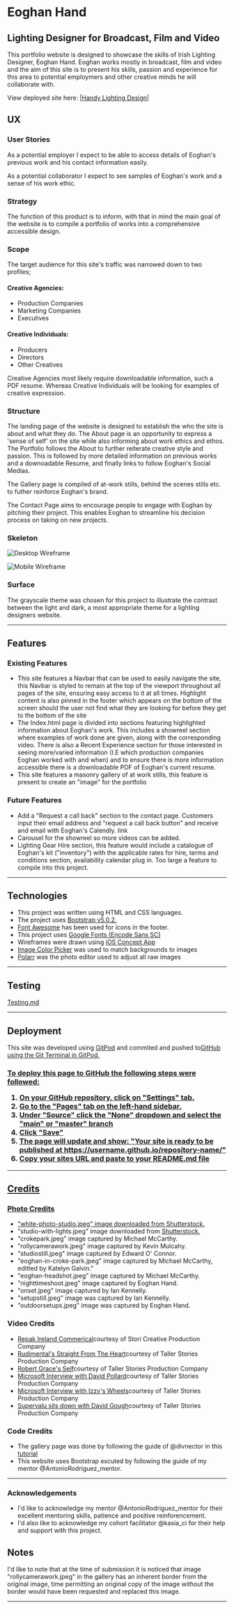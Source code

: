 <h1>Eoghan Hand</h1>
<h2>Lighting Designer for Broadcast, Film and Video</h2>
<p>This portfolio website is designed to showcase the skills of Irish Lighting Designer, Eoghan Hand. Eoghan works mostly in broadcast, film and video and the aim of this site is to present his skills, passion and experience for this area to potential employmers and other creative minds he will collaborate with.

View deployed site here: |[Handy Lighting Design](https://katelyn234.github.io/HandyLighting-Design/)|
</p>

<h2>UX</h2>
<h3>User Stories</h3>
<p>As a potential employer I expect to be able to access details of Eoghan's previous work and his contact information easily. </p>

<p>As a potential collaborator I expect to see samples of Eoghan's work and a sense of his work ethic.</p>

<h3>Strategy</h3>
<p>The function of this product is to inform, with that in mind the main goal of the website is to compile a portfolio of works into a comprehensive accessible design.</p>

<h3>Scope</h3>
<p>The target audience for this site's traffic was narrowed down to two profiles; 
<h4>Creative Agencies:</h4>
    <ul>
        <li>Production Companies</li>
        <li>Marketing Companies</li>
        <li>Executives</li>
    </ul>

<h4>Creative Individuals:</h4>
    <ul>
        <li>Producers</li>
        <li>Directors</li>
        <li>Other Creatives</li>
    </ul>

<p>Creative Agencies most likely require downloadable information, such a PDF resume. Whereas Creative Individuals will be looking for examples of creative expression.</p>

<h3>Structure</h3>

<p>The landing page of the website is designed to establish the who the site is about and what they do. The About page is an opportunity to express a 'sense of self' on the site while also informing about work ethics and ethos. The Portfolio follows the About to further reiterate creative style and passion. This is followed by more detailed information on previous works and a downoadable Resume, and finally links to follow Eoghan's Social Medias. </p>

<p>The Gallery page is compiled of at-work stills, behind the scenes stills etc. to futher reinforce Eoghan's brand. 

The Contact Page aims to encourage people to engage with Eoghan by pitching their project. This enables Eoghan to streamline his decision process on taking on new projects.</p>

<h3>Skeleton</h3> 

 ![Desktop Wireframe](assets/Wireframes/eh-desktop-wireframes.png)
    
 ![Mobile Wireframe](assets/Wireframes/eh-mobile-wireframes.png)

<h3>Surface</h3>
<p>The grayscale theme was chosen for this project to illustrate the contrast between the light and dark, a most appropriate theme for a lighting designers website.</p>

<hr>

<h2>Features</h2>

<h3>Existing Features</h3>
	<ul>
		<li>This site features a Navbar that can be used to easily navigate the site, this Navbar is styled to remain at the top of the viewport throughout all pages of the site, ensuring easy access to it at all times. Highlight content is also pinned in the footer which appears on the bottom of the screen should the user not find what they are looking for before they get to the bottom of the site</li>
		<li>The Index.html page is divided into sections featuring highlighted information about Eoghan's work. This includes a showreel section where examples of work done are given, along with the corresponding video. There is also a Recent Experience section for those interested in seeing more/varied information (I.E which production companies Eoghan worked with and when) and to ensure there is more information accessible there is a downloadable PDF of Eoghan's current resume.</li>
		<li>This site features a masonry gallery of at work stills, this feature is present to create an "image" for the portfolio</li>
	</ul>

<h3>Future Features</h3>
	<ul>
		<li>Add a "Request a call back" section to the contact page. Customers input their email address and "request a call back button" and receive and email with Eoghan's Calendly. link</li>
		<li>Carousel for the showreel so more videos can be added.</li>
		<li>Lighting Gear Hire section, this feature would include a catalogue of Eoghan's kit ("inventory") with the applicable rates for hire, terms and conditions section, availability calendar plug in. Too large a feature to compile into this project.</li>
	</ul>

<hr>

<h2>Technologies</h2>
    <ul>
        <li>This project was written using HTML and CSS languages.</li>
        <li>The project uses <a href="https://getbootstrap.com/">Bootstrap v5.0.2.</a></li>
        <li><a href="https://fontawesome.com/">Font Awesome</a> has been used for icons in the footer.</li>
        <li>This project uses <a href="https://fonts.google.com/specimen/Encode+Sans+SC?query=encode">Google Fonts (Encode Sans SC)</a></li>
        <li>Wireframes were drawn using <a href="https://concepts.app/en/">iOS Concept App</a></li>
        <li><a href="https://imagecolorpicker.com/">Image Color Picker</a> was used to match backgrounds to images</li>
        <li><a href="https://photoeditor.polarr.co/">Polarr</a> was the photo editor used to adjust all raw images</li>
    </ul>
<hr>

<h2>Testing</h2>

[Testing.md](https://github.com/Katelyn234/HandyLighting-Design/blob/main/TESTING.md)
    <hr>

<h2>Deployment</h2>
    <p>This site was developed using <a href="http://gitpod.io">GitPod</a> and commited and pushed to<a href="https://github.com/">GitHub using the Git Terminal in GitPod.</p>
<h3>To deploy this page to GitHub the following steps were followed: 
    <ol>
        <li>On your GitHub repository, click on "Settings" tab.</li>
        <li>Go to the "Pages" tab on the left-hand sidebar.</li>
        <li>Under "Source" click the "None" dropdown and select the "main" or "master" branch</li>
        <li>Click "Save"</li>
        <li>The page will update and show: "Your site is ready to be published at https://username.github.io/repository-name/"</li>
        <li>Copy your sites URL and paste to your README.md file</li>
    </ol>    
    <hr>

<h2>Credits</h2>
    <h3>Photo Credits</h3>
        <ul>
            <li>"white-photo-studio.jpeg" image downloaded from <a href="https://www.shutterstock.com/image-photo/interior-modern-photo-studio-chair-professional-793002787">Shutterstock.</a></li>
            <li>"studio-with-lights.jpeg" image downloaded from <a href="https://www.shutterstock.com/image-photo/empty-photo-studio-white-cyclorama-monoblocks-1894652761">Shutterstock.</a></li>
            <li>"crokepark.jpeg" image captured by Michael McCarthy.</li>
            <li>"rollycamerawork.jpeg" image captured by Kevin Mulcahy.</li>
            <li>"studiostill.jpeg" image captured by Edward O' Connor.</li>
            <li>"eoghan-in-croke-park.jpeg" image captured by Michael McCarthy, editted by Katelyn Galvin."</li>
            <li>"eoghan-headshot.jpeg" image captured by Michael McCarthy.</li>
            <li>"nighttimeshoot.jpeg" image captured by Eoghan Hand.</li>
            <li>"onset.jpeg" image captured by Ian Kennelly.</li>
            <li>"setupstill.jpeg" image was captured by Ian Kennelly.</li>
            <li>"outdoorsetups.jpeg" image was captured by Eoghan Hand.</li>
        </ul>

<h3>Video Credits</h3>
        <ul>
            <li><a href="https://www.youtube.com/watch?v=QHnO31wuns0&t=1s">Repak Ireland Commerical</a>courtesy of Stori Creative Production Company</li>
            <li><a href="https://www.youtube.com/watch?v=UJY5IoMKj6g&t=3s">Rudimental's Straight From The Heart</a>courtesy of Taller Stories Production Company</li>
            <li><a href="https://www.youtube.com/watch?v=wN5a0DvokjU">Robert Grace's Self</a>courtesy of Taller Stories Production Company</li>
            <li><a href="https://www.youtube.com/watch?v=bzcC7WWbOpU&t=7s">Microsoft Interview with David Pollard</a>courtesy of Taller Stories Production Company</li>
            <li><a href="https://www.youtube.com/watch?v=lXvYtzBRZWo">Microsoft Interview with Izzy's Wheels</a>courtesy of Taller Stories Production Company</li>
            <li><a href="https://www.youtube.com/watch?v=-09W-f7UKfY">Supervalu sits down with David Gough</a>courtesy of Taller Stories Production Company</li>
        </ul>

<h3>Code Credits</h3>
    <ul>
            <li>The gallery page was done by following the guide of @divnector in this <a href="https://www.youtube.com/watch?v=XRJq2gHZ0MU&t=164s">tutorial</a></li>
            <li>This website uses Bootstrap excuted by following the guide of my mentor @AntonioRodriguez_mentor.</li>
        </ul>
    <hr>
<h3>Acknowledgements</h3>
    <ul>
        <li>I'd like to acknowledge my mentor @AntonioRodriguez_mentor for their excellent mentoring skills, patience and positive reinforencement.</li>
        <li>I'd also like to acknowledge my cohort facilitator @kasia_ci for their help and support with this project.</li>
    </ul>    

<h2>Notes</h2>
    <p>I'd like to note that at the time of submission it is noticed that image "rollycamerawork.jpeg" in the gallery has an inherent border from the original image, time permitting an original copy of the image without the border would have been requested and replaced this image.</p>
<hr>
